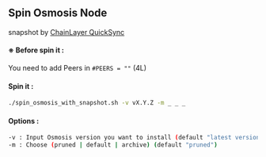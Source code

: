 ## Spin Osmosis Node

snapshot by [ChainLayer QuickSync](https://quicksync.io/networks/osmosis.html)

#### ※ Before spin it :
You need to add Peers in
 `#PEERS = ""` (4L)

#### Spin it : 
 ```bash
 ./spin_osmosis_with_snapshot.sh -v vX.Y.Z -m _ _ _
 ```
 
#### Options :
 ```bash
-v : Input Osmosis version you want to install (default "latest version")
-m : Choose (pruned | default | archive) (default "pruned")
 ```
